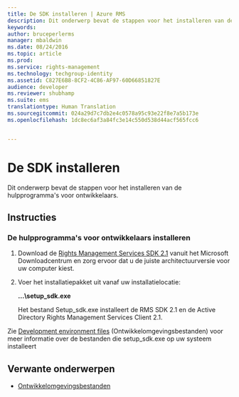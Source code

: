 ```yaml
---
title: De SDK installeren | Azure RMS
description: Dit onderwerp bevat de stappen voor het installeren van de hulpprogramma's voor ontwikkelaars.
keywords: 
author: bruceperlerms
manager: mbaldwin
ms.date: 08/24/2016
ms.topic: article
ms.prod: 
ms.service: rights-management
ms.technology: techgroup-identity
ms.assetid: C827E6B8-8CF2-4C86-AF97-60D66851827E
audience: developer
ms.reviewer: shubhamp
ms.suite: ems
translationtype: Human Translation
ms.sourcegitcommit: 024a29d7c7db2e4c0578a95c93e22f8e7a5b173e
ms.openlocfilehash: 1dc8ec6af3a84fc3e14c550d538d44acf565fcc6


---
```


# De SDK installeren

Dit onderwerp bevat de stappen voor het installeren van de hulpprogramma's voor ontwikkelaars.

## Instructies

### De hulpprogramma's voor ontwikkelaars installeren

1.  Download de [Rights Management Services SDK 2.1](http://www.microsoft.com/en-us/download/details.aspx?id=38397) vanuit het Microsoft Downloadcentrum en zorg ervoor dat u de juiste architectuurversie voor uw computer kiest.
2.  Voer het installatiepakket uit vanaf uw installatielocatie:

    **...\\setup\_sdk.exe**

    Het bestand Setup\_sdk.exe installeert de RMS SDK 2.1 en de Active Directory Rights Management Services Client 2.1.

Zie [Development environment files](sdk-elements.md) (Ontwikkelomgevingsbestanden) voor meer informatie over de bestanden die setup\_sdk.exe op uw systeem installeert

## Verwante onderwerpen

* [Ontwikkelomgevingsbestanden](sdk-elements.md)
 

 



<!--HONumber=Aug16_HO4-->


